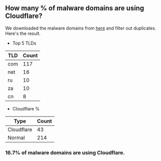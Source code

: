 ## How many % of malware domains are using Cloudflare?


We downloaded the malware domains from [here](https://urlhaus.abuse.ch) and filter out duplicates.
Here's the result.


[//]: # (start replacement)


- Top 5 TLDs

| TLD | Count |
| --- | --- |
| com | 117 |
| net | 16 |
| ru | 10 |
| za | 10 |
| cn | 8 |


- Cloudflare %

| Type | Count |
| --- | --- |
| Cloudflare | 43 |
| Normal | 214 |


### 16.7% of malware domains are using Cloudflare.